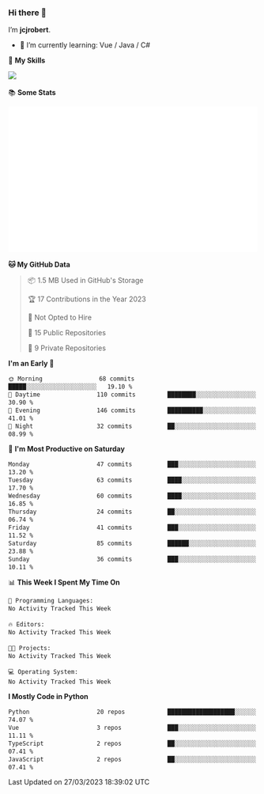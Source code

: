 ### Hi there 👋

I’m **jcjrobert**.

- 🌱 I’m currently learning: Vue / Java / C#

🌟 **My Skills**

![](https://img.shields.io/badge/-Python-3e74a2?style=flat-square&logo=Python&logoColor=fff)

📚 **Some Stats**

![](https://github.com/jcjrobert/github-stats/blob/master/generated/overview.svg)

<!--START_SECTION:waka-->
**🐱 My GitHub Data** 

> 📦 1.5 MB Used in GitHub's Storage 
 > 
> 🏆 17 Contributions in the Year 2023
 > 
> 🚫 Not Opted to Hire
 > 
> 📜 15 Public Repositories 
 > 
> 🔑 9 Private Repositories 
 > 
**I'm an Early 🐤** 

```text
🌞 Morning                68 commits          █████░░░░░░░░░░░░░░░░░░░░   19.10 % 
🌆 Daytime                110 commits         ████████░░░░░░░░░░░░░░░░░   30.90 % 
🌃 Evening                146 commits         ██████████░░░░░░░░░░░░░░░   41.01 % 
🌙 Night                  32 commits          ██░░░░░░░░░░░░░░░░░░░░░░░   08.99 % 
```
📅 **I'm Most Productive on Saturday** 

```text
Monday                   47 commits          ███░░░░░░░░░░░░░░░░░░░░░░   13.20 % 
Tuesday                  63 commits          ████░░░░░░░░░░░░░░░░░░░░░   17.70 % 
Wednesday                60 commits          ████░░░░░░░░░░░░░░░░░░░░░   16.85 % 
Thursday                 24 commits          ██░░░░░░░░░░░░░░░░░░░░░░░   06.74 % 
Friday                   41 commits          ███░░░░░░░░░░░░░░░░░░░░░░   11.52 % 
Saturday                 85 commits          ██████░░░░░░░░░░░░░░░░░░░   23.88 % 
Sunday                   36 commits          ███░░░░░░░░░░░░░░░░░░░░░░   10.11 % 
```


📊 **This Week I Spent My Time On** 

```text
💬 Programming Languages: 
No Activity Tracked This Week

🔥 Editors: 
No Activity Tracked This Week

🐱‍💻 Projects: 
No Activity Tracked This Week

💻 Operating System: 
No Activity Tracked This Week
```

**I Mostly Code in Python** 

```text
Python                   20 repos            ███████████████████░░░░░░   74.07 % 
Vue                      3 repos             ███░░░░░░░░░░░░░░░░░░░░░░   11.11 % 
TypeScript               2 repos             ██░░░░░░░░░░░░░░░░░░░░░░░   07.41 % 
JavaScript               2 repos             ██░░░░░░░░░░░░░░░░░░░░░░░   07.41 % 
```




 Last Updated on 27/03/2023 18:39:02 UTC
<!--END_SECTION:waka-->
